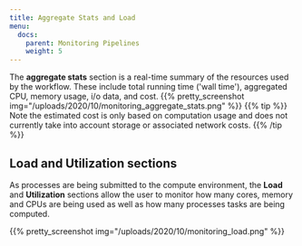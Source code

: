 ```yaml
---
title: Aggregate Stats and Load
menu:
  docs:
    parent: Monitoring Pipelines
    weight: 5
---
```


The **aggregate stats** section is a real-time summary of the resources used by the workflow. These include total running time ('wall time'), aggregated CPU, memory usage, i/o data, and cost.
{{% pretty_screenshot img="/uploads/2020/10/monitoring_aggregate_stats.png" %}}
{{% tip %}}
Note the estimated cost is only based on computation usage and does not currently take into account storage or associated network costs.
{{% /tip %}}


## Load and Utilization sections

As processes are being submitted to the compute environment, the **Load** and **Utilization** sections allow the user to monitor how many cores, memory and CPUs are being used as well as how many processes tasks are being computed.

{{% pretty_screenshot img="/uploads/2020/10/monitoring_load.png" %}}
